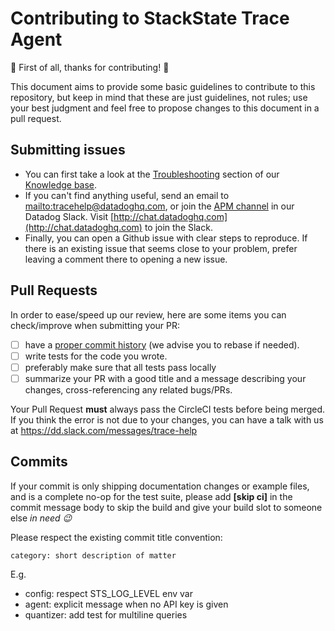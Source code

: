 # Contributing to StackState Trace Agent

:tada: First of all, thanks for contributing! :tada:

This document aims to provide some basic guidelines to contribute to this repository, but keep in mind that these are just guidelines, not rules; use your best judgment and feel free to propose changes to this document in a pull request.

## Submitting issues

- You can first take a look at the [Troubleshooting](https://datadog.zendesk.com/hc/en-us/sections/200766955-Troubleshooting) section of our [Knowledge base](https://datadog.zendesk.com/hc/en-us).
- If you can't find anything useful, send an email to <mailto:tracehelp@datadoghq.com>, or join the [APM channel](https://datadoghq.slack.com/messages/apm) in our Datadog Slack. Visit [http://chat.datadoghq.com](http://chat.datadoghq.com) to join the Slack.
- Finally, you can open a Github issue with clear steps to reproduce. If there is an existing issue that seems close to your problem,
prefer leaving a comment there to opening a new issue.


## Pull Requests

In order to ease/speed up our review, here are some items you can check/improve when submitting your PR:

- [ ] have a [proper commit history](#commits) (we advise you to rebase if needed).
- [ ] write tests for the code you wrote.
- [ ] preferably make sure that all tests pass locally
- [ ] summarize your PR with a good title and a message describing your changes, cross-referencing any related bugs/PRs.

Your Pull Request **must** always pass the CircleCI tests before being merged. If you think the error is not due to your changes, you can have a talk with us at https://dd.slack.com/messages/trace-help

## Commits

If your commit is only shipping documentation changes or example files, and is a complete no-op for the test suite, please add **[skip ci]** in the commit message body to skip the build and give your build slot to someone else _in need :wink:_

Please respect the existing commit title convention:
```
category: short description of matter
```

E.g.

- config: respect STS_LOG_LEVEL env var
- agent: explicit message when no API key is given
- quantizer: add test for multiline queries
